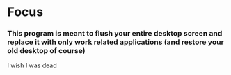 # Focus

### This program is meant to flush your entire desktop screen and replace it with only work related applications (and restore your old desktop of course)

I wish I was dead
